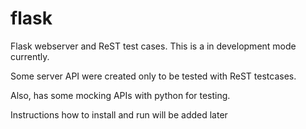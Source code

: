 # flask
Flask webserver and ReST test cases. This is a in development mode currently.

Some server API were created only to be tested with ReST testcases.

Also, has some mocking APIs with python for testing.

Instructions how to install and run will be added later
